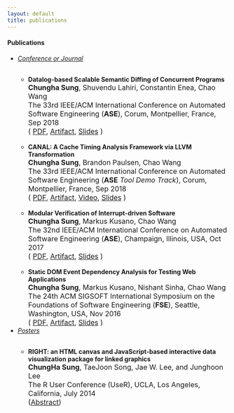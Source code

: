 ```yaml
---
layout: default
title: publications
---
```

<div>
    <h4> Publications </h4>
    <ul><li>
    <span><u><i>Conference or Journal</i></u></span>
    </li>
        <ul>
            <br>
            <li>
                <span><b>Datalog-based Scalable Semantic Diffing of Concurrent Programs </b></span>
                <br>
                <font size="3"><b>Chungha Sung</b>, Shuvendu Lahiri, Constantin Enea, Chao Wang</font>
                <br>
                <font size="3">The 33rd IEEE/ACM International Conference on Automated Software Engineering (<b>ASE</b>), Corum, Montpellier, France, Sep 2018</font>
                <br>
                <font size="3">
                (
                    <a href="papers/ase2018_diff.pdf" target="_blank">PDF</a>,
                    <a href="https://github.com/ChunghaSung/EC-Diff" target="_blank">Artifact</a>, 
                    <a href="slides/ase2018_ecdiff_slide.pdf" target="_blank">Slides</a>
                )
                </font>
                <br>
            </li>
                <br>
            <li>
                <span><b>CANAL: A Cache Timing Analysis Framework via LLVM Transformation </b></span>
                <br>
                <font size="3"><b>Chungha Sung</b>, Brandon Paulsen, Chao Wang</font>
                <br>
                <font size="3">The 33rd IEEE/ACM International Conference on Automated Software Engineering (<b>ASE</b> <i>Tool Demo Track</i>), Corum, Montpellier, France, Sep 2018</font>
                <br>
                <font size="3">
                (
                    <a href="papers/ase2018_canal.pdf" target="_blank">PDF</a>, 
                    <a href="https://github.com/canalcache/canal" target="_blank">Artifact</a>, 
                    <a href="https://youtu.be/JDou3F1j2nY" target="_blank">Video</a>, 
                    <a href="slides/ase2018_canal_slide.pdf" target="_blank">Slides</a>
                )
                </font>
            </li>
                <br>
            <li>
                <span><b>Modular Verification of Interrupt-driven Software </b></span>
                <br>
                <font size="3"><b>Chungha Sung</b>, Markus Kusano, Chao Wang</font>
                <br>
                <font size="3">The 32nd IEEE/ACM International Conference on Automated Software Engineering (<b>ASE</b>), Champaign, Illinois, USA, Oct 2017</font>
                <br>
                <font size="3">
                (
                    <a href="papers/ase17_paper.pdf" target="_blank">PDF</a>, 
                    <a href="https://github.com/ChunghaSung/intAbs" target="_blank">Artifact</a>,
                    <a href="slides/ase17_slide.pdf" target="_blank">Slides</a>
                )
                </font>
            </li>
                <br>
            <li>
                <span><b>Static DOM Event Dependency Analysis for Testing Web Applications </b></span>
                <br>
                <font size="3"><b>Chungha Sung</b>, Markus Kusano, Nishant Sinha, Chao Wang</font>
                <br>
                <font size="3">The 24th ACM SIGSOFT International Symposium on the Foundations of Software Engineering (<b>FSE</b>), Seattle, Washington, USA, Nov 2016</font>
                <br>
                <font size="3">
                (
                    <a href="papers/fse16_paper.pdf" target="_blank">PDF</a>, 
                    <a href="https://github.com/ChunghaSung/JSdep" target="_blank">Artifact</a>,
                    <a href="slides/fse16_slide.pdf" target="_blank">Slides</a>
                )
                </font>
            </li>
        </ul>
        <li><span><u><i>Posters</i></u></span></li>
                <br>
        <ul><li><span><b>RIGHT: an HTML canvas and JavaScript-based interactive data visualization package for linked graphics</b></span>
            <br>
            <font size="3"><b>ChungHa Sung</b>, TaeJoon Song, Jae W. Lee, and Junghoon Lee</font>
            <br>
            <font size="3">The R User Conference (UseR), UCLA, Los Angeles, California, July 2014</font>
            <br>
            <font size="3"> (<a href="papers/user14_abstract.pdf" target="_blank">Abstract</a>)</font>

<br>
</li></ul></ul>
</div>

